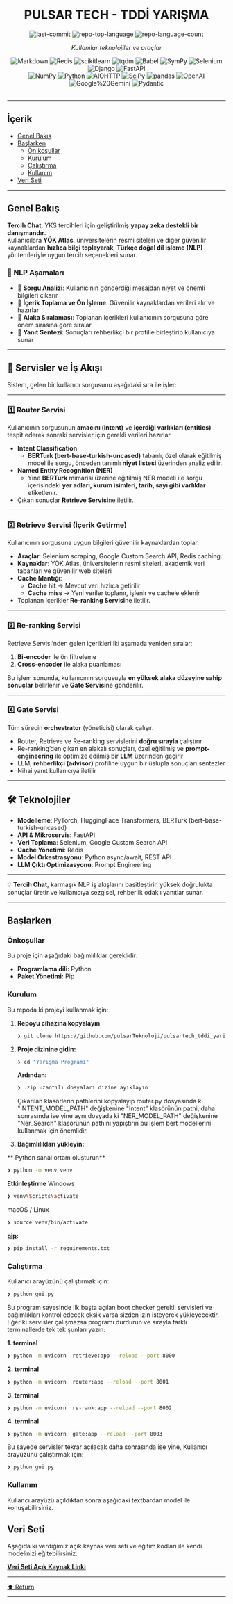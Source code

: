 <div id="top">

<!-- HEADER STYLE: CLASSIC -->
<div align="center">


# PULSAR TECH - TDDİ YARIŞMA

<!-- BADGES -->
<img src="https://img.shields.io/github/last-commit/iamfurkann/nlp-deneme?style=flat&logo=git&logoColor=white&color=0080ff" alt="last-commit">
<img src="https://img.shields.io/github/languages/top/iamfurkann/nlp-deneme?style=flat&color=0080ff" alt="repo-top-language">
<img src="https://img.shields.io/github/languages/count/iamfurkann/nlp-deneme?style=flat&color=0080ff" alt="repo-language-count">

<em>Kullanılar teknolojiler ve araçlar</em>

<img src="https://img.shields.io/badge/Markdown-000000.svg?style=flat&logo=Markdown&logoColor=white" alt="Markdown">
<img src="https://img.shields.io/badge/Redis-FF4438.svg?style=flat&logo=Redis&logoColor=white" alt="Redis">
<img src="https://img.shields.io/badge/scikitlearn-F7931E.svg?style=flat&logo=scikit-learn&logoColor=white" alt="scikitlearn">
<img src="https://img.shields.io/badge/tqdm-FFC107.svg?style=flat&logo=tqdm&logoColor=black" alt="tqdm">
<img src="https://img.shields.io/badge/Babel-F9DC3E.svg?style=flat&logo=Babel&logoColor=black" alt="Babel">
<img src="https://img.shields.io/badge/SymPy-3B5526.svg?style=flat&logo=SymPy&logoColor=white" alt="SymPy">
<img src="https://img.shields.io/badge/Selenium-43B02A.svg?style=flat&logo=Selenium&logoColor=white" alt="Selenium">
<img src="https://img.shields.io/badge/Django-092E20.svg?style=flat&logo=Django&logoColor=white" alt="Django">
<img src="https://img.shields.io/badge/FastAPI-009688.svg?style=flat&logo=FastAPI&logoColor=white" alt="FastAPI">
<br>
<img src="https://img.shields.io/badge/NumPy-013243.svg?style=flat&logo=NumPy&logoColor=white" alt="NumPy">
<img src="https://img.shields.io/badge/Python-3776AB.svg?style=flat&logo=Python&logoColor=white" alt="Python">
<img src="https://img.shields.io/badge/AIOHTTP-2C5BB4.svg?style=flat&logo=AIOHTTP&logoColor=white" alt="AIOHTTP">
<img src="https://img.shields.io/badge/SciPy-8CAAE6.svg?style=flat&logo=SciPy&logoColor=white" alt="SciPy">
<img src="https://img.shields.io/badge/pandas-150458.svg?style=flat&logo=pandas&logoColor=white" alt="pandas">
<img src="https://img.shields.io/badge/OpenAI-412991.svg?style=flat&logo=OpenAI&logoColor=white" alt="OpenAI">
<img src="https://img.shields.io/badge/Google%20Gemini-8E75B2.svg?style=flat&logo=Google-Gemini&logoColor=white" alt="Google%20Gemini">
<img src="https://img.shields.io/badge/Pydantic-E92063.svg?style=flat&logo=Pydantic&logoColor=white" alt="Pydantic">

</div>
<br>

---

## İçerik

- [Genel Bakış](#genel-bakış)
- [Başlarken](#başlarken)
    - [Ön koşullar](#önkoşullar)
    - [Kurulum](#kurulum)
    - [Çalıştırma](#çalıştırma)
    - [Kullanım](#kullanım)
- [Veri Seti](#veri-seti)

---

## Genel Bakış

**Tercih Chat**, YKS tercihleri için geliştirilmiş **yapay zeka destekli bir danışmandır**.  
Kullanıcılara **YÖK Atlas**, üniversitelerin resmi siteleri ve diğer güvenilir kaynaklardan **hızlıca bilgi toplayarak**, **Türkçe doğal dil işleme (NLP)** yöntemleriyle uygun tercih seçenekleri sunar.

### 🧠 NLP Aşamaları

- 🔹 **Sorgu Analizi**: Kullanıcının gönderdiği mesajdan niyet ve önemli bilgileri çıkarır  
- 🔹 **İçerik Toplama ve Ön İşleme**: Güvenilir kaynaklardan verileri alır ve hazırlar  
- 🔹 **Alaka Sıralaması**: Toplanan içerikleri kullanıcının sorgusuna göre önem sırasına göre sıralar  
- 🔹 **Yanıt Sentezi**: Sonuçları rehberlikçi bir profille birleştirip kullanıcıya sunar  
---

## 🚀 Servisler ve İş Akışı

Sistem, gelen bir kullanıcı sorgusunu aşağıdaki sıra ile işler:

---

### 1️⃣ Router Servisi
Kullanıcının sorgusunun **amacını (intent)** ve **içerdiği varlıkları (entities)** tespit ederek sonraki servisler için gerekli verileri hazırlar.

- **Intent Classification**  
  - **BERTurk (bert-base-turkish-uncased)** tabanlı, özel olarak eğitilmiş model ile sorgu, önceden tanımlı **niyet listesi** üzerinden analiz edilir.
- **Named Entity Recognition (NER)**  
  - Yine **BERTurk** mimarisi üzerine eğitilmiş NER modeli ile sorgu içerisindeki **yer adları, kurum isimleri, tarih, sayı gibi varlıklar** etiketlenir.
- Çıkan sonuçlar **Retrieve Servisi**ne iletilir.

---

### 2️⃣ Retrieve Servisi (İçerik Getirme)
Kullanıcının sorgusuna uygun bilgileri güvenilir kaynaklardan toplar.

- **Araçlar**: Selenium scraping, Google Custom Search API, Redis caching
- **Kaynaklar**: YÖK Atlas, üniversitelerin resmi siteleri, akademik veri tabanları ve güvenilir web siteleri
- **Cache Mantığı**:  
  - **Cache hit** → Mevcut veri hızlıca getirilir  
  - **Cache miss** → Yeni veriler toplanır, işlenir ve cache’e eklenir
- Toplanan içerikler **Re-ranking Servisi**ne iletilir.

---

### 3️⃣ Re-ranking Servisi
Retrieve Servisi’nden gelen içerikleri iki aşamada yeniden sıralar:

1. **Bi-encoder** ile ön filtreleme  
2. **Cross-encoder** ile alaka puanlaması

Bu işlem sonunda, kullanıcının sorgusuyla **en yüksek alaka düzeyine sahip sonuçlar** belirlenir ve **Gate Servisi**ne gönderilir.

---

### 4️⃣ Gate Servisi
Tüm sürecin **orchestrator** (yöneticisi) olarak çalışır.

- Router, Retrieve ve Re-ranking servislerini **doğru sırayla** çalıştırır
- Re-ranking’den çıkan en alakalı sonuçları, özel eğitilmiş ve **prompt-engineering** ile optimize edilmiş bir **LLM** üzerinden geçirir
- LLM, **rehberlikçi (advisor)** profiline uygun bir üslupla sonuçları sentezler
- Nihai yanıt kullanıcıya iletilir

---

## 🛠️ Teknolojiler
- **Modelleme**: PyTorch, HuggingFace Transformers, BERTurk (bert-base-turkish-uncased)
- **API & Mikroservis**: FastAPI
- **Veri Toplama**: Selenium, Google Custom Search API
- **Cache Yönetimi**: Redis
- **Model Orkestrasyonu**: Python async/await, REST API
- **LLM Çıktı Optimizasyonu**: Prompt Engineering

---

💡 **Tercih Chat**, karmaşık NLP iş akışlarını basitleştirir, yüksek doğrulukta sonuçlar üretir ve kullanıcıya sezgisel, rehberlik odaklı yanıtlar sunar.

---

## Başlarken

### Önkoşullar

Bu proje için aşağıdaki bağımlılıklar gereklidir:

- **Programlama dili:** Python
- **Paket Yönetimi:** Pip

### Kurulum

Bu repoda ki projeyi kullanmak için:

1. **Repoyu cihazına kopyalayın**

    ```sh
    ❯ git clone https://github.com/pulsarTeknoloji/pulsartech_tddi_yarisma.git
    ```

2. **Proje dizinine gidin:**

    ```sh
    ❯ cd "Yarışma Programı"
    ```

   **Ardından:**

    ```sh
    ❯ .zip uzantılı dosyaları dizine ayıklayın
    ```

    Çıkarılan klasörlerin pathlerini kopyalayıp router.py dosyasında ki "INTENT_MODEL_PATH" değişkenine "Intent" klasörünün pathi, daha sonrasında ise yine aynı dosyada ki "NER_MODEL_PATH" değişkenine "Ner_Search" klasörünün pathini yapıştırın bu işlem bert modellerini kullanmak için önemlidir.

4. **Bağımlılıkları yükleyin:**

** Python sanal ortam oluşturun**

```sh
❯ python -m venv venv
```

**Etkinleştirme**
Windows
```sh
❯ venv\Scripts\activate
```

macOS / Linux
```sh
❯ source venv/bin/activate
```

**[pip](https://pypi.org/project/pip/):**

```sh
❯ pip install -r requirements.txt
```

### Çalıştırma

Kullanıcı arayüzünü çalıştırmak için:

```sh
❯ python gui.py
```

Bu program sayesinde ilk başta açılan boot checker gerekli servisleri ve bağımlıkları kontrol edecek eksik varsa sizden izin isteyerek yükleyecektir. Eğer ki servisler çalışmazsa programı durdurun ve sırayla farklı terminallerde tek tek şunları yazın:

**1. terminal**
```sh
❯ python -m uvicorn  retrieve:app --reload --port 8000
```

**2. terminal**
```sh
❯ python -m uvicorn  router:app --reload --port 8001
```

**3. terminal**
```sh
❯ python -m uvicorn  re-rank:app --reload --port 8002
```

**4. terminal**
```sh
❯ python -m uvicorn  gate:app --reload --port 8003
```

Bu sayede servisler tekrar açılacak daha sonrasında ise yine,
Kullanıcı arayüzünü çalıştırmak için:

```sh
❯ python gui.py
```

### Kullanım

Kullancı arayüzü açıldıktan sonra aşağıdaki textbardan model ile konuşabilirsiniz.

## Veri Seti

Aşağıda ki verdiğimiz açık kaynak veri seti ve eğitim kodları ile kendi modelinizi eğitebilirsiniz.

**[Veri Seti Açık Kaynak Linki](https://drive.google.com/drive/folders/1LQk5Q6bT3QHWTSpVUBmGawC1l23q0zaM?usp=sharing)**

---

<div align="left"><a href="#top">⬆ Return</a></div>

---
